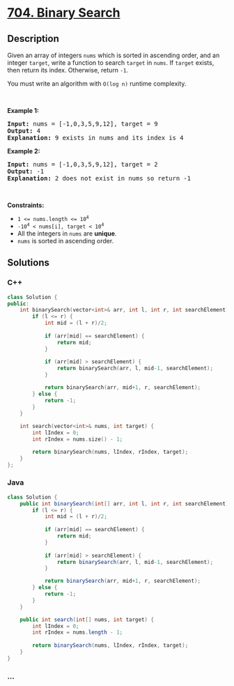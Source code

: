 # [704. Binary Search](https://leetcode.com/problems/binary-search)

## Description

<p>Given an array of integers <code>nums</code> which is sorted in ascending order, and an integer <code>target</code>, write a function to search <code>target</code> in <code>nums</code>. If <code>target</code> exists, then return its index. Otherwise, return <code>-1</code>.</p>

<p>You must write an algorithm with <code>O(log n)</code> runtime complexity.</p>

<p>&nbsp;</p>
<p><strong class="example">Example 1:</strong></p>

<pre>
<strong>Input:</strong> nums = [-1,0,3,5,9,12], target = 9
<strong>Output:</strong> 4
<strong>Explanation:</strong> 9 exists in nums and its index is 4
</pre>

<p><strong class="example">Example 2:</strong></p>

<pre>
<strong>Input:</strong> nums = [-1,0,3,5,9,12], target = 2
<strong>Output:</strong> -1
<strong>Explanation:</strong> 2 does not exist in nums so return -1
</pre>

<p>&nbsp;</p>
<p><strong>Constraints:</strong></p>

<ul>
	<li><code>1 &lt;= nums.length &lt;= 10<sup>4</sup></code></li>
	<li><code>-10<sup>4</sup> &lt; nums[i], target &lt; 10<sup>4</sup></code></li>
	<li>All the integers in <code>nums</code> are <strong>unique</strong>.</li>
	<li><code>nums</code> is sorted in ascending order.</li>
</ul>

## Solutions

<!-- tabs:start -->

### **C++**

```cpp
class Solution {
public:
    int binarySearch(vector<int>& arr, int l, int r, int searchElement) {
        if (l <= r) {
            int mid = (l + r)/2;
            
            if (arr[mid] == searchElement) {
                return mid;
            }
            
            if (arr[mid] > searchElement) {
                return binarySearch(arr, l, mid-1, searchElement);
            }

            return binarySearch(arr, mid+1, r, searchElement);
        } else {
            return -1;
        }
    }
    
    int search(vector<int>& nums, int target) {
        int lIndex = 0;
        int rIndex = nums.size() - 1;

        return binarySearch(nums, lIndex, rIndex, target);
    }
};
```

### **Java**

```java
class Solution {
    public int binarySearch(int[] arr, int l, int r, int searchElement) {
        if (l <= r) {
            int mid = (l + r)/2;
            
            if (arr[mid] == searchElement) {
                return mid;
            }
            
            if (arr[mid] > searchElement) {
                return binarySearch(arr, l, mid-1, searchElement);
            }

            return binarySearch(arr, mid+1, r, searchElement);
        } else {
            return -1;
        }
    }

    public int search(int[] nums, int target) {
        int lIndex = 0;
        int rIndex = nums.length - 1;
        
        return binarySearch(nums, lIndex, rIndex, target);
    }
}
```

### **...**

```

```

<!-- tabs:end -->
